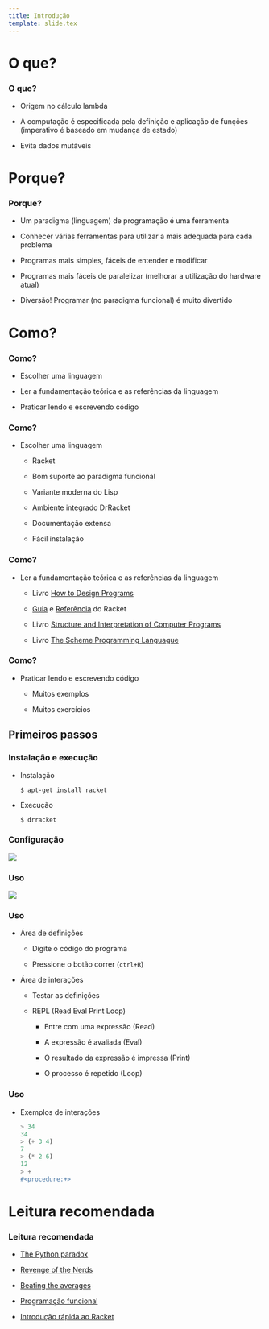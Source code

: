 ```yaml
---
title: Introdução
template: slide.tex
---
```


# O que?

### O que?

-   Origem no cálculo lambda

-   A computação é especificada pela definição e aplicação de funções
    (imperativo é baseado em mudança de estado)

-   Evita dados mutáveis


# Porque?

### Porque?

-   Um paradigma (linguagem) de programação é uma ferramenta

-   Conhecer várias ferramentas para utilizar a mais adequada para cada problema

-   Programas mais simples, fáceis de entender e modificar

-   Programas mais fáceis de paralelizar (melhorar a utilização do hardware atual)

-   Diversão! Programar (no paradigma funcional) é muito divertido


# Como?

### Como?

-   Escolher uma linguagem

-   Ler a fundamentação teórica e as referências da linguagem

-   Praticar lendo e escrevendo código


### Como?

-   Escolher uma linguagem

    -   Racket

    -   Bom suporte ao paradigma funcional

    -   Variante moderna do Lisp

    -   Ambiente integrado DrRacket

    -   Documentação extensa

    -   Fácil instalação


### Como?

-   Ler a fundamentação teórica e as referências da linguagem

    -   Livro [How to Design Programs](http://htdp.org/)

    -   [Guia](http://docs.racket-lang.org/guide/index.html)
        e [Referência](http://docs.racket-lang.org/reference/) do Racket

    -   Livro [Structure and Interpretation of Computer Programs](https://mitpress.mit.edu/sicp/)

    -   Livro [The Scheme Programming Languague](http://www.scheme.com/tspl4/ )


### Como?

-   Praticar lendo e escrevendo código

    -   Muitos exemplos

    -   Muitos exercícios


## Primeiros passos

### Instalação e execução

- Instalação

    ```console
    $ apt-get install racket
    ```

- Execução

    ```console
    $ drracket
    ```

### Configuração

![](drracket-config)

### Uso

![](drracket-exemplo)

### Uso

-   Área de definições

    -   Digite o código do programa

    -   Pressione o botão correr (`ctrl+R`)

-   Área de interações

    -   Testar as definições

    -   REPL (Read Eval Print Loop)

        -   Entre com uma expressão (Read)

        -   A expressão é avaliada (Eval)

        -   O resultado da expressão é impressa (Print)

        -   O processo é repetido (Loop)

### Uso

- Exemplos de interações

    ```scheme
    > 34
    34
    > (+ 3 4)
    7
    > (* 2 6)
    12
    > +
    #<procedure:+>
    ```


# Leitura recomendada

### Leitura recomendada

- [The Python paradox](http://www.paulgraham.com/pypar.html)

- [Revenge of the Nerds](http://www.paulgraham.com/icad.html)

- [Beating the averages](http://www.paulgraham.com/avg.html)

- [Programação funcional](https://en.wikipedia.org/wiki/Functional_programming)

- [Introdução rápida ao Racket](http://docs.racket-lang.org/quick/)

<!-- vim: set spell spelllang=pt_br: !-->
